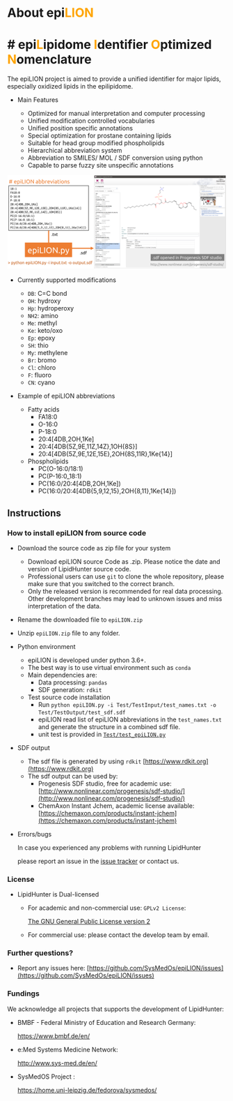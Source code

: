 # About epi<span style="color:orange">LION</span> #
# # epi<span style="color:orange">L</span>ipidome <span style="color:orange">I</span>dentifier <span style="color:orange">O</span>ptimized <span style="color:orange">N</span>omenclature #

The epiLION project is aimed to provide a unified identifier for major lipids, especially oxidized lipids
in the epilipidome.

* Main Features

    + Optimized for manual interpretation and computer processing
    + Unified modification controlled vocabularies
    + Unified position specific annotations
    + Special optimization for prostane containing lipids
    + Suitable for head group modified phospholipids
    + Hierarchical abbreviation system  
    + Abbreviation to SMILES/ MOL / SDF conversion using python
    + Capable to parse fuzzy site unspecific annotations

![epiLION_banner](doc/images/img01.png)

* Currently supported modifications

    + `DB`: C=C bond
    + `OH`: hydroxy
    + `Hp`: hydroperoxy
    + `NH2`: amino
    + `Me`: methyl
    + `Ke`: keto/oxo
    + `Ep`: epoxy
    + `SH`: thio
    + `My`: methylene
    + `Br`: bromo
    + `Cl`: chloro
    + `F`: fluoro
    + `CN`: cyano

* Example of epiLION abbreviations
    
    + Fatty acids
        - FA18:0
        - O-16:0
        - P-18:0
        - 20:4[4DB,2OH,1Ke]
        - 20:4[4DB{5Z,9E,11Z,14Z},1OH{8S}]
        - 20:4[4DB{5Z,9E,12E,15E},2OH{8S,11R},1Ke{14}]
    + Phospholipids
        - PC(O-16:0/18:1)
        - PC(P-16:0_18:1)
        - PC(16:0/20:4[4DB,2OH,1Ke])
        - PC(16:0/20:4[4DB{5,9,12,15},2OH{8,11},1Ke{14}]) 

## Instructions ##

### How to install epiLION from source code ###
* Download the source code as zip file for your system
    + Download epiLION source Code as .zip. Please notice the date and version of LipidHunter source code.
    + Professional users can use `git` to clone the whole repository, please make sure that you switched to the correct branch.
    + Only the released version is recommended for real data processing. Other development branches may lead to unknown issues and miss interpretation of the data.

* Rename the downloaded file to `epiLION.zip`
* Unzip `epiLION.zip` file to any folder.

* Python environment

    + epiLION is developed under python 3.6+.
    + The best way is to use virtual environment such as `conda`
    + Main dependencies are:
        - Data processing: `pandas`
        - SDF generation: `rdkit`
    + Test source code installation
        - Run `python epiLION.py -i Test/TestInput/test_names.txt -o Test/TestOutput/test_sdf.sdf` 
        - epiLION read list of epiLION abbreviations in the `test_names.txt` 
        and generate the structure in a combined sdf file.
        - unit test is provided in [`Test/test_epiLION.py`](Test/test_epiLION.py)
    
* SDF output

    + The sdf file is generated by using `rdkit` [https://www.rdkit.org](https://www.rdkit.org)
    + The sdf output can be used by:
        - Progenesis SDF studio, free for academic use:
        [http://www.nonlinear.com/progenesis/sdf-studio/](http://www.nonlinear.com/progenesis/sdf-studio/)
        - ChemAxon Instant Jchem, academic license available: 
        [https://chemaxon.com/products/instant-jchem](https://chemaxon.com/products/instant-jchem)
        
* Errors/bugs
  
    In case you experienced any problems with running LipidHunter
    
    please report an issue in the [issue tracker](https://github.com/SysMedOs/epiLION/issues) or contact us.

### License ###

+ LipidHunter is Dual-licensed
    * For academic and non-commercial use: `GPLv2 License`: 
    
        [The GNU General Public License version 2](https://www.gnu.org/licenses/old-licenses/gpl-2.0.en.html)

    * For commercial use: please contact the develop team by email.

### Further questions? ###

* Report any issues here: [https://github.com/SysMedOs/epiLION/issues](https://github.com/SysMedOs/epiLION/issues)


### Fundings ###
We acknowledge all projects that supports the development of LipidHunter:

+ BMBF - Federal Ministry of Education and Research Germany:

    https://www.bmbf.de/en/

+ e:Med Systems Medicine Network:

    http://www.sys-med.de/en/

+ SysMedOS Project : 

    https://home.uni-leipzig.de/fedorova/sysmedos/
